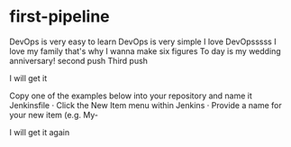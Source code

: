 
# first-pipeline
DevOps is very easy to learn
DevOps is very simple 
I love DevOpsssss
I love my family that's why I wanna make six figures
To day is my wedding anniversary! 
second push 
Third push

I will get it 



Copy one of the examples below into your repository and name it Jenkinsfile · Click the New Item menu within Jenkins · Provide a name for your new item (e.g. My-


I will get it again 
